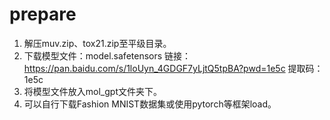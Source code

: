 # prepare
1. 解压muv.zip、tox21.zip至平级目录。
2. 下载模型文件：model.safetensors 链接：https://pan.baidu.com/s/1loUyn_4GDGF7yLjtQ5tpBA?pwd=1e5c 
提取码：1e5c 
3. 将模型文件放入mol_gpt文件夹下。
4. 可以自行下载Fashion MNIST数据集或使用pytorch等框架load。